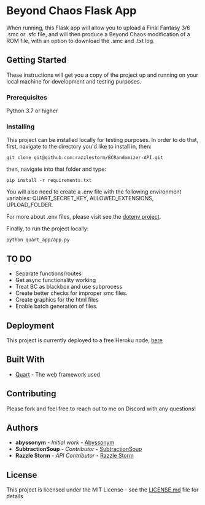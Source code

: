 # Beyond Chaos Flask App
When running, this Flask app will allow you to upload a Final Fantasy 3/6 .smc or .sfc file, and will then produce a Beyond Chaos modification of a ROM file, with an option to download the .smc and .txt log.

## Getting Started

These instructions will get you a copy of the project up and running on your local machine for development and testing purposes.

### Prerequisites

Python 3.7 or higher

### Installing

This project can be installed locally for testing purposes. In order to do that, first, navigate to the directory you'd like to install in, then:

```
git clone git@github.com:razzlestorm/BCRandomizer-API.git
```

then, navigate into that folder and type:

```
pip install -r requirements.txt
```

You will also need to create a .env file with the following environment variables:
QUART_SECRET_KEY,
ALLOWED_EXTENSIONS,
UPLOAD_FOLDER.

For more about .env files, please visit see the [dotenv project](https://pypi.org/project/python-dotenv/).

Finally, to run the project locally:

```
python quart_app/app.py
```

## TO DO

* Separate functions/routes
* Get async functionality working
* Treat BC as blackbox and use subprocess
* Create better checks for improper smc files.
* Create graphics for the html files
* Enable batch generation of files.


## Deployment
This project is currently deployed to a free Heroku node, [here](https://bcrandomizerapi.herokuapp.com/)

## Built With
* [Quart](https://pgjones.gitlab.io/quart/) - The web framework used

## Contributing
Please fork and feel free to reach out to me on Discord with any questions! 

## Authors

* **abyssonym** - *Initial work* - [Abyssonym](https://github.com/abyssonym/beyondchaos)
* **SubtractionSoup** - *Contributor* - [SubtractionSoup](https://github.com/subtractionsoup/beyondchaos)
* **Razzle Storm** - *API Contributor* - [Razzle Storm](https://github.com/razzlestorm/BCRandomizer-API)

## License

This project is licensed under the MIT License - see the [LICENSE.md](LICENSE.md) file for details